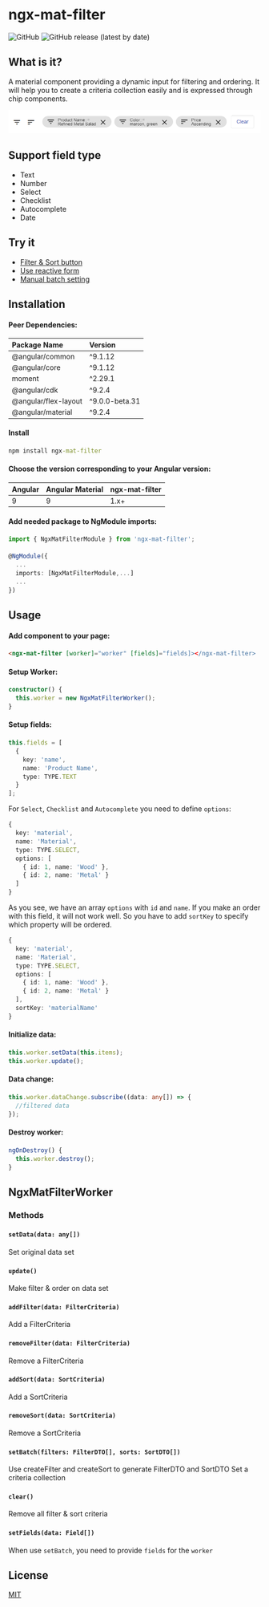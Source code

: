# ngx-mat-filter


![GitHub](https://img.shields.io/github/license/phongca22/ngx-mat-filter?style=flat-square)
![GitHub release (latest by date)](https://img.shields.io/github/v/release/phongca22/ngx-mat-filter?style=flat-square)

## What is it?

A material component providing a dynamic input for filtering and ordering. It will help you to create a criteria collection easily and is expressed through chip components.

![Basic](https://github.com/phongca22/ngx-mat-filter/blob/main/docs/images/basic.png)

## Support field type

- Text
- Number
- Select
- Checklist
- Autocomplete
- Date

## Try it

- [Filter & Sort button](https://stackblitz.com/edit/ngx-mat-filter-basic)
- [Use reactive form](https://stackblitz.com/edit/ngx-mat-filter-inline)
- [Manual batch setting](https://stackblitz.com/edit/ngx-mat-filter-batch)

## Installation

#### Peer Dependencies:

| Package Name         | Version        |
| :------------------- | :------------- |
| @angular/common      | ^9.1.12        |
| @angular/core        | ^9.1.12        |
| moment               | ^2.29.1        |
| @angular/cdk         | ^9.2.4         |
| @angular/flex-layout | ^9.0.0-beta.31 |
| @angular/material    | ^9.2.4         |

#### Install

```cmd
npm install ngx-mat-filter
```

#### Choose the version corresponding to your Angular version:

| Angular | Angular Material | ngx-mat-filter |
| ------- | ---------------- | ---------- |
| 9       | 9                | 1.x+       |

#### Add needed package to NgModule imports:

```ts
import { NgxMatFilterModule } from 'ngx-mat-filter';

@NgModule({
  ...
  imports: [NgxMatFilterModule,...]
  ...
})
```

## Usage

#### Add component to your page:

```html
<ngx-mat-filter [worker]="worker" [fields]="fields]></ngx-mat-filter>
```

#### Setup Worker:

```ts
constructor() {
  this.worker = new NgxMatFilterWorker();
}
```

#### Setup fields:

```ts
this.fields = [
  {
    key: 'name',
    name: 'Product Name',
    type: TYPE.TEXT
  }
];
```

For `Select`, `Checklist` and `Autocomplete` you need to define `options`:

```ts
{
  key: 'material',
  name: 'Material',
  type: TYPE.SELECT,
  options: [
    { id: 1, name: 'Wood' },
    { id: 2, name: 'Metal' }
  ]
}
```

As you see, we have an array `options` with `id` and `name`. If you make an order with this field, it will not work well.
So you have to add `sortKey` to specify which property will be ordered.

```ts
{
  key: 'material',
  name: 'Material',
  type: TYPE.SELECT,
  options: [
    { id: 1, name: 'Wood' },
    { id: 2, name: 'Metal' }
  ],
  sortKey: 'materialName'
}
```

#### Initialize data:

```ts
this.worker.setData(this.items);
this.worker.update();
```

#### Data change:

```ts
this.worker.dataChange.subscribe((data: any[]) => {
  //filtered data
});
```

#### Destroy worker:

```ts
ngOnDestroy() {
  this.worker.destroy();
}
```


## NgxMatFilterWorker
### Methods
#### `setData(data: any[])`
Set original data set

#### `update()`
Make filter & order on data set

#### `addFilter(data: FilterCriteria)`
Add a FilterCriteria

#### `removeFilter(data: FilterCriteria)`
Remove a FilterCriteria

#### `addSort(data: SortCriteria)`
Add a SortCriteria

#### `removeSort(data: SortCriteria)`
Remove a SortCriteria

#### `setBatch(filters: FilterDTO[], sorts: SortDTO[])`
Use createFilter and createSort to generate FilterDTO and SortDTO
Set a criteria collection

#### `clear()`
Remove all filter & sort criteria

#### `setFields(data: Field[])`
When use `setBatch`, you need to provide `fields` for the `worker`


## License

[MIT](https://github.com/phongca22/ngx-filter/blob/main/LICENSE)
